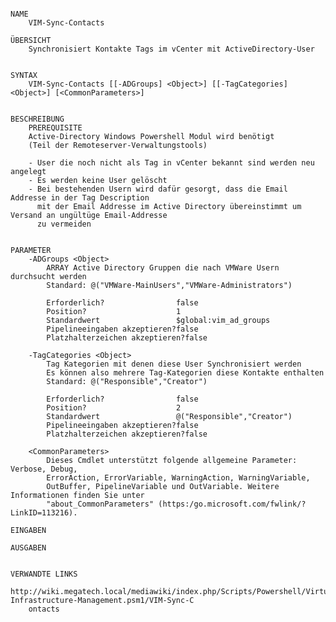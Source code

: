 ﻿```

NAME
    VIM-Sync-Contacts
    
ÜBERSICHT
    Synchronisiert Kontakte Tags im vCenter mit ActiveDirectory-User
    
    
SYNTAX
    VIM-Sync-Contacts [[-ADGroups] <Object>] [[-TagCategories] <Object>] [<CommonParameters>]
    
    
BESCHREIBUNG
    PREREQUISITE
    Active-Directory Windows Powershell Modul wird benötigt
    (Teil der Remoteserver-Verwaltungstools)
    
    - User die noch nicht als Tag in vCenter bekannt sind werden neu angelegt
    - Es werden keine User gelöscht
    - Bei bestehenden Usern wird dafür gesorgt, dass die Email Addresse in der Tag Description 
      mit der Email Addresse im Active Directory übereinstimmt um Versand an ungültüge Email-Addresse
      zu vermeiden
    

PARAMETER
    -ADGroups <Object>
        ARRAY Active Directory Gruppen die nach VMWare Usern durchsucht werden
        Standard: @("VMWare-MainUsers","VMWare-Administrators")
        
        Erforderlich?                false
        Position?                    1
        Standardwert                 $global:vim_ad_groups
        Pipelineeingaben akzeptieren?false
        Platzhalterzeichen akzeptieren?false
        
    -TagCategories <Object>
        Tag Kategorien mit denen diese User Synchronisiert werden 
        Es können also mehrere Tag-Kategorien diese Kontakte enthalten
        Standard: @("Responsible","Creator")
        
        Erforderlich?                false
        Position?                    2
        Standardwert                 @("Responsible","Creator")
        Pipelineeingaben akzeptieren?false
        Platzhalterzeichen akzeptieren?false
        
    <CommonParameters>
        Dieses Cmdlet unterstützt folgende allgemeine Parameter: Verbose, Debug,
        ErrorAction, ErrorVariable, WarningAction, WarningVariable,
        OutBuffer, PipelineVariable und OutVariable. Weitere Informationen finden Sie unter 
        "about_CommonParameters" (https:/go.microsoft.com/fwlink/?LinkID=113216). 
    
EINGABEN
    
AUSGABEN
    
    
VERWANDTE LINKS
    http://wiki.megatech.local/mediawiki/index.php/Scripts/Powershell/Virtual-Infrastructure-Management.psm1/VIM-Sync-C
    ontacts



```

